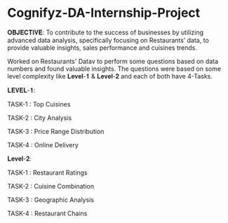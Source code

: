 # Cognifyz-DA-Internship-Project

𝐎𝐁𝐉𝐄𝐂𝐓𝐈𝐕𝐄: To contribute to the success of businesses by utilizing advanced data analysis, specifically focusing on Restaurants’ data, to provide valuable insights, sales performance and cuisines trends.

Worked on Restaurants' Datav to perform some questions based on data numbers and found valuable insights. The questions were based on some level complexity like 𝐋𝐞𝐯𝐞𝐥-𝟏 & 𝐋𝐞𝐯𝐞𝐥-𝟐 and each of both have 4-Tasks.

𝐋𝐄𝐕𝐄𝐋-𝟏: 

TASK-1 : Top Cuisines

TASK-2 : City Analysis

TASK-3 : Price Range Distribution

TASK-4 : Online Delivery

𝐋𝐞𝐯𝐞𝐥-𝟐:

TASK-1 : Restaurant Ratings

TASK-2 : Cuisine Combination

TASK-3 : Geographic Analysis

TASK-4 : Restaurant Chains
